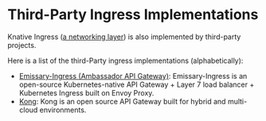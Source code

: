 # Third-Party Ingress Implementations

Knative Ingress ([a networking layer](../install-serving-with-yaml/#install-a-networking-layer)) is also implemented by third-party projects.

Here is a list of the third-Party ingress implementations (alphabetically):

- [Emissary-Ingress (Ambassador API Gateway)](https://www.getambassador.io/docs/edge-stack/latest/howtos/knative/): Emissary-Ingress is an open-source Kubernetes-native API Gateway + Layer 7 load balancer + Kubernetes Ingress built on Envoy Proxy.
- [Kong](https://docs.konghq.com/kubernetes-ingress-controller/latest/guides/using-kong-with-knative/): Kong is an open source API Gateway built for hybrid and multi-cloud environments.
